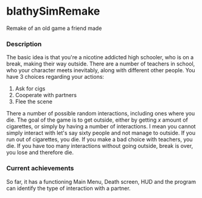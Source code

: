 # blathySimRemake
Remake of an old game a friend made


### Description
The basic idea is that you're a nicotine addicted high schooler, who is on a break, making their way outside. There are a number of teachers in school, who your character meets inevitably, along with different other people. You have 3 choices regarding your actions:
1. Ask for cigs
2. Cooperate with partners
3. Flee the scene

There a number of possible random interactions, including ones where you die.
The goal of the game is to get outside, either by getting *x* amount of cigarettes, or simply by having a number of interactions. I mean you cannot simply interact with let's say sixty people and not manage to outside.
If you run out of cigarettes, you die. If you make a bad choice with teachers, you die. If you have too many interactions without going outside, break is over, you lose and therefore die.


### Current achievements
So far, it has a functioning Main Menu, Death screen, HUD and the program can identify the type of interaction with a partner.
